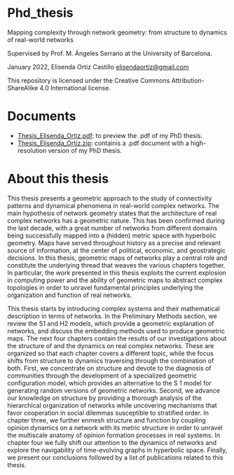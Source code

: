 # Phd_thesis
Mapping complexity through network geometry: from structure to dynamics of real-world networks

Supervised by Prof. M. Ángeles Serrano at the University of Barcelona.

January 2022, Elisenda Ortiz Castillo elisendaortiz@gmail.com

This repository is licensed under the Creative Commons Attribution-ShareAlike 4.0 International license.

# Documents
* [Thesis_Elisenda_Ortiz.pdf](https://github.com/elisendaortiz/Phd_thesis/blob/main/Thesis_Elisenda_Ortiz_compressed.pdf " "): to preview the .pdf of my PhD thesis.
* [Thesis_Elisenda_Ortiz.zip](https://github.com/elisendaortiz/Phd_thesis/blob/main/Thesis_Elisenda_Ortiz.zip " "): containis a .pdf document with a high-resolution version of my PhD thesis.


# About this thesis
This thesis presents a geometric approach to the study of connectivity patterns and dynamical phenomena in real-world complex networks. The main hypothesis of network geometry states that the architecture of real complex networks has a geometric nature. This has been confirmed during the last decade, with a great number of networks from different domains being successfully mapped into a (hidden) metric space with hyperbolic geometry. Maps have served throughout history as a precise and relevant source of information, at the center of political, economic, and geostrategic decisions. In this thesis, geometric maps of networks play a central role and constitute the underlying thread that weaves the various chapters together. In particular, the work presented in this thesis exploits the current explosion in computing power and the ability of geometric maps to abstract complex topologies in order to unravel fundamental principles underlying the organization and function of real networks.

This thesis starts by introducing complex systems and their mathematical description in terms of networks. In the Preliminary Methods section, we review the S1 and H2 models, which provide a geometric explanation of networks, and discuss the embedding methods used to produce geometric maps. The next four chapters contain the results of our investigations about the structure of and the dynamics on real complex networks. These are organized so that each chapter covers a different topic, while the focus shifts from structure to dynamics traversing through the combination of both. First, we concentrate on structure and devote to the diagnosis of communities through the development of a specialized geometric configuration model, which provides an alternative to the S 1 model for generating random versions of geometric networks. Second, we advance our knowledge on structure by providing a thorough analysis of the hierarchical organization of networks while uncovering mechanisms that favor cooperation in social dilemmas susceptible to stratified order. In chapter three, we further enmesh structure and function by coupling opinion dynamics on a network with its metric structure in order to unravel the multiscale anatomy of opinion formation processes in real systems. In chapter four we fully shift our attention to the dynamics of networks and explore the navigability of time-evolving graphs in hyperbolic space. Finally, we present our conclusions followed by a list of publications related to this thesis.
